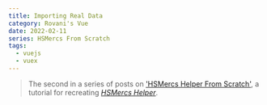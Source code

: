 ```yaml
---
title: Importing Real Data
category: Rovani's Vue
date: 2022-02-11
series: HSMercs From Scratch
tags:
  - vuejs
  - vuex
---
```


> The second in a series of posts on ['HSMercs Helper From Scratch'](/hs-mercs-from-scratch), a tutorial for recreating _[HSMercs Helper](https://hsmercs.rovani.net)_.